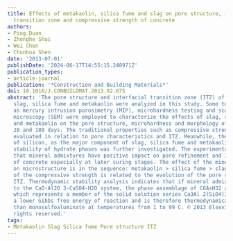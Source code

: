 ```yaml
---
title: Effects of metakaolin, silica fume and slag on pore structure, interfacial
  transition zone and compressive strength of concrete
authors:
- Ping Duan
- Zhonghe Shui
- Wei Chen
- Chunhua Shen
date: '2013-07-01'
publishDate: '2024-06-17T14:55:15.248971Z'
publication_types:
- article-journal
publication: '*Construction and Building Materials*'
doi: 10.1016/J.CONBUILDMAT.2013.02.075
abstract: 'The pore structure and interfacial transition zone (ITZ) of concrete incorporating
  slag, silica fume and metakaolin were analyzed in this study. Some techniques such
  as mercury intrusion porosimetry (MIP), microhardness testing and scanning electronic
  microscopy (SEM) were employed to characterize the effects of slag, silica fume
  and metakaolin on the pore structure, microhardness and morphology of the ITZ at
  28 and 180 days. The traditional properties such as compressive strength were experimentally
  evaluated in relation to pore characteristics and ITZ. Meanwhile, the influence
  of silicon, as the major component of slag, silica fume and metakaolin, on thermodynamic
  stability of hydrate phases was further investigated. The experimental results show
  that mineral admixtures have positive impact on pore refinement and ITZ enhancement
  of concrete especially at later curing stages. The effect of the mineral admixtures
  on microstructure is in the sequence: metakaolin > silica fume > slag. The development
  of the compressive strength is related to the evolution of the pore structure and
  ITZ. Thermodynamic stability analysis indicates that if mineral admixtures are added
  to the CaO-Al2O 3-CaSO4-H2O system, the phase assemblage of C6AsH32 and C3AS0.8H4.4,
  which represents a member of the solid solution series Ca3Al 2(SiO4)3-x(OH)4x, has
  a lower Gibbs free energy of reaction and is therefore thermodynamically more stable
  than monosulfoaluminate at temperatures from 1 to 99 C. © 2013 Elsevier Ltd. All
  rights reserved.'
tags:
- Metakaolin Slag Silica fume Pore structure ITZ
---
```

